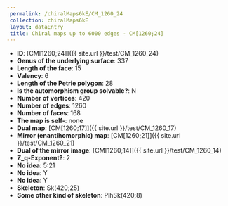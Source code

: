 ```yaml
--- 
 permalink: /chiralMaps6kE/CM_1260_24 
 collection: chiralMaps6kE
 layout: dataEntry
 title: Chiral maps up to 6000 edges - CM[1260;24]
---
```


- **ID**: [CM[1260;24]]({{ site.url }}/test/CM_1260_24)
- **Genus of the underlying surface**: 337
- **Length of the face**: 15
- **Valency**: 6
- **Length of the Petrie polygon**: 28
- **Is the automorphism group solvable?**: N
- **Number of vertices**: 420
- **Number of edges**: 1260
- **Number of faces**: 168
- **The map is self-**: none
- **Dual map**: [CM[1260;17]]({{ site.url }}/test/CM_1260_17)
- **Mirror (enantihomorphic) map**: [CM[1260;21]]({{ site.url }}/test/CM_1260_21)
- **Dual of the mirror image**: [CM[1260;14]]({{ site.url }}/test/CM_1260_14)
- **Z_q-Exponent?**: 2
- **No idea**:  5:21
- **No idea**: Y
- **No idea**: Y
- **Skeleton**: Sk(420;25)
- **Some other kind of skeleton**: PlhSk(420;8)
